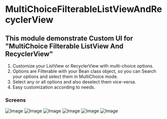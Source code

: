 # MultiChoiceFilterableListViewAndRecyclerView
## This module demonstrate Custom UI for "MultiChoice Filterable ListView And RecyclerView"

1. Customize your ListView or RecyclerView with multi-choice options.
2. Options are Filterable with your Bean class object, so you can Search your options and select them in MultiChoice mode.
3. Select any or all options and also deselect them vice-versa.
4. Easy customization according to needs.

### Screens
![Image](https://github.com/FantasticAndroid/KSS/tree/master/MultiChoiceFilterList/screens/1.jpg)
![Image](https://github.com/FantasticAndroid/KSS/tree/master/MultiChoiceFilterList/screens/2.jpg)
![Image](https://github.com/FantasticAndroid/KSS/tree/master/MultiChoiceFilterList/screens/3.jpg)
![Image](https://github.com/FantasticAndroid/KSS/tree/master/MultiChoiceFilterList/screens/4.jpg)
![Image](https://github.com/FantasticAndroid/KSS/tree/master/MultiChoiceFilterList/screens/5.jpg)
![Image](https://github.com/FantasticAndroid/KSS/tree/master/MultiChoiceFilterList/screens/6.jpg)
